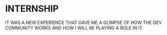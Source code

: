 # INTERNSHIP
IT WAS A NEW EXPERIENCE THAT GAVE ME A GLIMPSE OF HOW THE DEV COMMUNITY WORKS AND HOW I WILL BE PLAYING A ROLE IN IT.
